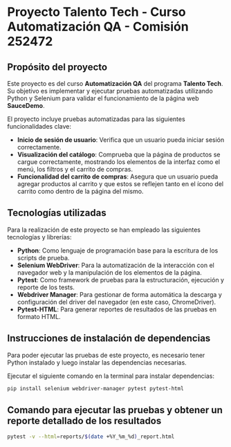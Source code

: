 # Proyecto Talento Tech - Curso Automatización QA - Comisión 252472

## Propósito del proyecto
Este proyecto es del curso **Automatización QA** del programa **Talento Tech**.  
Su objetivo es implementar y ejecutar pruebas automatizadas utilizando Python y Selenium para validar el funcionamiento de la página web **SauceDemo**.

El proyecto incluye pruebas automatizadas para las siguientes funcionalidades clave:
* **Inicio de sesión de usuario**: Verifica que un usuario pueda iniciar sesión correctamente.
* **Visualización del catálogo**: Comprueba que la página de productos se cargue correctamente, mostrando los elementos de la interfaz como el menú, los filtros y el carrito de compras.
* **Funcionalidad del carrito de compras**: Asegura que un usuario pueda agregar productos al carrito y que estos se reflejen tanto en el ícono del carrito como dentro de la página del mismo.

## Tecnologías utilizadas
Para la realización de este proyecto se han empleado las siguientes tecnologías y librerías:

* **Python**: Como lenguaje de programación base para la escritura de los scripts de prueba.
* **Selenium WebDriver**: Para la automatización de la interacción con el navegador web y la manipulación de los elementos de la página.
* **Pytest**: Como framework de pruebas para la estructuración, ejecución y reporte de los tests.
* **Webdriver Manager**: Para gestionar de forma automática la descarga y configuración del driver del navegador (en este caso, ChromeDriver).
* **Pytest-HTML**: Para generar reportes de resultados de las pruebas en formato HTML.

## Instrucciones de instalación de dependencias
Para poder ejecutar las pruebas de este proyecto, es necesario tener Python instalado y luego instalar las dependencias necesarias. 

Ejecutar el siguiente comando en la terminal para instalar dependencias:
```bash
pip install selenium webdriver-manager pytest pytest-html 
```

## Comando para ejecutar las pruebas y obtener un reporte detallado de los resultados
```bash
pytest -v --html=reports/$(date +%Y_%m_%d)_report.html
```